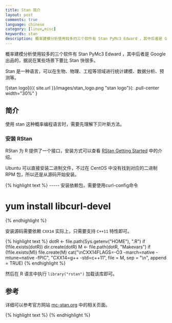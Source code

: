 ```yaml
---
title: Stan 简介
layout: post
comments: true
language: chinese
category: [linux,misc]
keywords: stan
description: 概率建模分析使用较多的三个软件有 Stan PyMc3 Edward ，其中后者是 Google 出品的，据说在某些场景下要比 Stan 快很多。Stan 是一种语言，可以在生物、物理、工程等领域进行统计建模、数据分析、预测等。
---
```


概率建模分析使用较多的三个软件有 Stan PyMc3 Edward ，其中后者是 Google 出品的，据说在某些场景下要比 Stan 快很多。

Stan 是一种语言，可以在生物、物理、工程等领域进行统计建模、数据分析、预测等。

<!-- more -->

![stan logo]({{ site.url }}/images/stan_logo.png "stan logo"){: .pull-center width="30%" }

## 简介

使用 stan 这种概率编程语言时，需要先理解下贝叶斯方法。

### 安装 RStan

RStan 为 R 提供了一个接口，安装方式可以查看 [RStan Getting Started](https://github.com/stan-dev/rstan/wiki/RStan-Getting-Started) 中的介绍。

Ubuntu 可以直接安装二进制文件，不过在 CentOS 中没有找到对应的二进制 RPM 包，所以还是从源码开始安装。

{% highlight text %}
----- 安装依赖包，需要使用curl-config命令
# yum install libcurl-devel
{% endhighlight %}

安装源码需要依赖 `CXX14` 实际上，只需要支持 `C++11` 特性即可。

{% highlight text %}
dotR <- file.path(Sys.getenv("HOME"), ".R")
if (!file.exists(dotR)) dir.create(dotR)
M <- file.path(dotR, "Makevars")
if (!file.exists(M)) file.create(M)
cat("\nCXX14FLAGS=-O3 -march=native -mtune=native -fPIC",
    "CXX14=g++ -std=c++11",
    file = M, sep = "\n", append = TRUE)
{% endhighlight %}

<!--
This is what worked for me:
CXX_STD = CXX14
CXX14 = g++ -std=c++11
CXX14FLAGS = -O3 -fPIC -Wno-unused-variable -Wno-unused-function -DBOOST_PHOENIX_NO_VARIADIC_EXPRESSION
-->

然后在 R 语言中执行 `library("rstan")` 加载该库即可。

## 参考

详细可以参考官方网站 [mc-stan.org](https://mc-stan.org/users/interfaces/) 中的相关页面。

<!--
https://github.com/stan-dev/rstan/wiki/RStan-Getting-Started-(%E7%AE%80%E4%BD%93%E4%B8%AD%E6%96%87)

一些比较经典的参考资料
https://www.leiphone.com/news/201701/13iyBwtzlcaCx4QX.html
-->

{% highlight text %}
{% endhighlight %}
